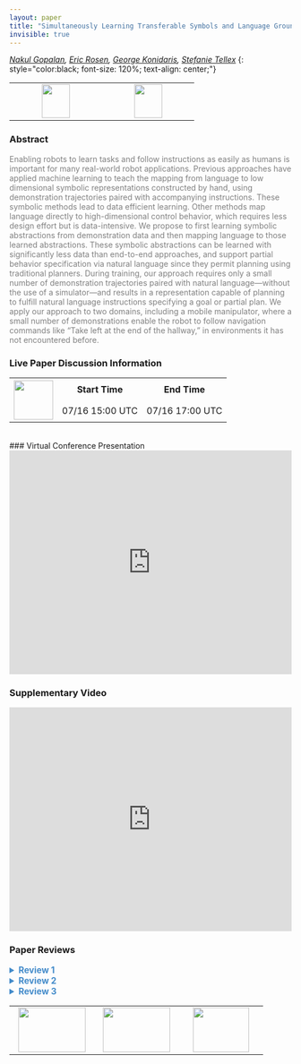 ```yaml
---
layout: paper
title: "Simultaneously Learning Transferable Symbols and Language Groundings from Perceptual Data for Instruction Following"
invisible: true
---
```

*[Nakul Gopalan](https://nakulgopalan.github.io/),  [Eric Rosen](http://cs.brown.edu/people/er35/),  [George Konidaris](http://cs.brown.edu/people/gdk/),  [Stefanie Tellex](http://cs.brown.edu/people/stellex/)*
{: style="color:black; font-size: 120%; text-align: center;"}

<table width="30%"> <tr>
<td style="width: 20%; text-align: center;"><a href="http://www.roboticsproceedings.org/rss16/p102.pdf"><img src="{{ site.baseurl }}/images/paper_link.png"
width = "50"  height = "60"/> </a> </td>

<td style="width: 20%; text-align: center;"><a href="https://github.com/nakulgopalan/change_point_detection.git"><img src="{{ site.baseurl }}/images/software_link.png"
width = "50"  height = "60"/> </a> </td>

</tr></table>

### Abstract
<html><p style="color:gray; font-size: 100%; text-align: justified;">
Enabling robots to learn tasks and follow instructions as easily as humans is important for many real-world robot applications. Previous approaches have applied machine learning to teach the mapping from language to low dimensional symbolic representations constructed by hand, using demonstration trajectories paired with accompanying instructions. These symbolic methods lead to data efficient learning. Other methods map language directly to high-dimensional control behavior, which requires less design effort but is data-intensive. We propose to first learning symbolic abstractions from demonstration data and then mapping language to those learned abstractions. These symbolic abstractions can be learned with significantly less data than end-to-end approaches, and support partial behavior specification via natural language since they permit planning using traditional planners. During training, our approach requires only a small number of demonstration trajectories paired with natural language—without the use of a simulator—and results in a representation capable of planning to fulfill natural language instructions specifying a goal or partial plan. We apply our approach to two domains, including a mobile manipulator, where a small number of demonstrations enable the robot to follow navigation commands like “Take left at the end of the hallway,” in environments it has not encountered before.
</p></html>

### Live Paper Discussion Information
<html>
<table width="50%">
<tr> <th rowspan="2"><a href="https://pheedloop.com/rss2020/virtual/#session_vkcYLu"><img src="{{ site.baseurl }}/images/pheedloop_link.png" width = "70"  height = "70"/> </a> </th> <th> Start Time </th> <th> End Time </th> </tr>
<tr> <td> 07/16 15:00 UTC </td><td> 07/16 17:00 UTC </td></tr>
</table> <br> </html>
### Virtual Conference Presentation
<iframe width="100%" height="400" src="https://www.youtube.com/embed/JZbc8cLG3dA" frameborder="0" allow="accelerometer; autoplay; encrypted-media; gyroscope; picture-in-picture" allowfullscreen></iframe>

### Supplementary Video
<iframe width="100%" height="400" src="https://player.vimeo.com/video/388650000 " frameborder="0" allow=" encrypted-media" allowfullscreen></iframe>

### Paper Reviews
<details><summary style="font-size:110%; color:#438BCA; cursor: pointer;"><b> Review 1</b></summary>
<p style="color:gray; font-size: 100%; text-align: justified; white-space: pre-line">
STRENGTHS
- This paper makes a major contribution to the field of learning symbols for robot actions and mapping verbal instructions to the actions.
- The authors describe their approach in depth with a lot of technical detail.
- The evaluation of the approach is very thorough.

WEAKNESSES
- The only weakness I can see in this paper is that it does not discuss the limitations of the approach. It would be good to add a discussion about the shortcomings of the new approach and future work that needs to be done to improve on the limitations.

SUGGESTIONS FOR IMPROVEMENTS
- I saw some minor typos, but those can easily be fixed by proofreading the paper one more time before submitting the camera-ready version.

ORIGINALITY
This paper presents original work.

QUALITY
The presented approach, the evaluation, and the writing is of very high quality.

CLARITY
The paper does a lot of technical details, but does require a lot of different background knowledge. I do understand that the authors probably had to cut down a lot of text to fit into the page limit of the conference, however, it would have been good to add to introduce some of the technology used to make the text easier to understand. The paper is structured and written well overall, but it is quite hard to understand.

SIGNIFICANCE
This paper is highly significant and makes a great contribution to the research in this area.
</p> </details>

<details><summary style="font-size:110%; color:#438BCA; cursor: pointer;"><b> Review 2</b></summary>
<p style="color:gray; font-size: 100%; text-align: justified; white-space: pre-line">
The paper describes a very interesting approach to instructing a robot. This focuses on navigation on a mobile manipulator and an autonomous car. The paper is well presented and I think that the significance of the work is high enough to be published at this venue. 
I have a few concerns that should be addressed for the final camera-ready version.

Originality: While I believe that the combined approach is original and highly interesting, I struggled identifying which components are a contribution of the paper and which components have been reused from other publications. Please, clearly state the contribution of this paper when describing the system. Currently, it is dominated by a list of all the approaches that have been combined to make this work.

Clarity: While I agree to a certain extent that your approach works in novel environments, they are not entirely unknown or novel to the overall system since your approach requires a pre-existing map. Please, make clear that the "novel/new/unknown" refers to environments that you have not trained on but that a map is known a-priori to the robot navigation system.

Please, explain how your complex sentence example including mentioning an art painting and a fountain relates to what has been learned. In fact, the art painting and the fountain should be ignored as the system will only pick up on left, end, and right keywords as far as I understand it.

For future work, it would be great to see how this works with spoken language. This might need to include some more sophisticated NLU apart from Seq2seq. 

Minor things: the abstract should also mention the car example, the paper requires minor proofreading.
</p> </details>

<details><summary style="font-size:110%; color:#438BCA; cursor: pointer;"><b> Review 3</b></summary>
<p style="color:gray; font-size: 100%; text-align: justified; white-space: pre-line">
The paper proposes a framework that automatically learns the latent space of symbols from a set of demonstration trajectories and then uses accompanying textual instructions to train a sequence-to-sequence architecture that "translates" language to the sequence of learned symbols. The termination sets of option-like skills constitute the symbol space, the size of which is not known a priori. The framework uses a non-parametric Markov model (MDP-HMM) to segment action sequences and identify the corresponding skills. The corresponding termination sets, as represented in terms of the robot-centric observations (LIDAR), are clustered and used to train a single-class SVM classifier for each cluster. The corresponding policy can be learned or planned when the dynamics are known. The framework then trains an encoder-aligner-decoder neural sequence-to-sequence model to "translate" language to the sequence of symbols (termination sets/classifiers). The method demonstrates the symbol-learning and language understanding components on an existing driving dataset and evaluates the full system on a mobile manipulator.

The use of a symbolic representation of the robot's state and action space is commonly used as an abstraction between natural language and the robot's low-level action space. As noted, exceptions include recent sequence-to-sequence models that map language directly to low-level actions, which incur significant sample complexity. Particularly promising with this paper is that it proposes simultaneously learning the space of symbols and the language understanding model directly from demonstration trajectories paired with natural language instructions. While this is not new (e.g., see the work of Kollar et al., 2013; Thomason et al., 2016), it is certainly the minority among existing work in grounded language acquisition for robots.

The paper is on its way to making a real contribution to the community, however there are several limitations of the current framework that need to be addressed:

* The ability of the framework to scale to diverse tasks, environments, and language is questionable. The discussion and results consider a simple navigation task that consists of going straight down a hallway (or roadway) and turning. The tasks involve no more than five (or three? see below) symbols and an output sequence length of at most five, yet segmentation, clustering, and classification require a fair bit of data cleanup and parameter tuning. Meanwhile, the extent to which the symbols generalize to novel environments is a function of the generalizability of the classifiers and underlying policies, which depends on the diversity and size of the training data. Scalability becomes even more of an issue as the size of the action space increases (e.g., to include joint torques, which the paper suggests are considered here). Meanwhile, sequence-to-sequence language models are well known as being sample inefficient and while the the limited length of the output sequence alleviates some of the sample complexity, scalability will be a problem as the number of symbols increases. Unfortunately, the relative simplicity of the navigation tasks and, in turn, the limited diversity of language, that are considered doesn't alleviate this concern.

* In its current form, symbol learning is decoupled from language understanding in that, while the trajectories are accompanied by textual instructions, the instructions are not used to to discover the set of skills. Instead, the framework uses existing skill discovery methods, and then trains a vanilla sequence-to-sequence model to learn to map language to symbol sequences. Testament to the limited role of language is that the discussion of the language understanding component of the framework is limited to half of a column.

* The experiments are limited in terms of complexity and lack a compelling baseline as well as a thorough quantitative evaluation. The NPS dataset is nice in that it provides a demonstration on "real-world" data, but it requires a fair bit of post-processing and significantly restricts the length of sequences. The KITTI dataset, which is widely used in the vision and robotics communities, would have been a more appropriate testbed as it provides the relevant action data directly. Further, the NPS evaluation is rather limited, considering only three behaviors, which are essentially the self-driving version of those used for the on-robot experiments, and a maximum output sequence length of two.

The on-robot experiments are similarly limited, involving behaviors that are very similar to those above, short sequence lengths, and *only* three test instructions. It is impossible to assess the merits of the approach with such a restricted evaluation. An user experiment with dozens of instructions would not be difficult to perform.

Meanwhile, the quantitative evaluation is limited to the accuracy of the language understanding model, which isn't particularly compelling given the small symbol space and sequence length and the fact that the language understanding component is a vanilla off-the-shelf seq2seq model. Like other work in language understanding, the paper should provide a more detailed quantitative evaluation, e.g., the fraction of time the robot stopped within a fixed distance from the correct destination (or a similar path-focused evaluation) for a dozens of different instructions; or an evaluation of how far the robot is from the destination if it isn't reached.


COMMENTS

* It is not apparent why termination sets are sufficient to define the set of skills. Most of the skills that are referenced (straight down hallway, turn left/right) are functions of the path segment and not simply the end point. It is for this reason that many of the symbols used by existing approaches to robot language understanding reason over paths.

* The paper should clarify claims regarding the framework's generalizability and the lack of a dependency on simulation. The extent to which the method generalizes to novel environments is determined by the generalizability of the the classifier and underlying policy. However, the performance of the classifier is a function of the features that are provided and the diversity of the training data, though even then DNN-based classifiers exhibit far better generalizability. Meanwhile, there is little discussion of how policies are represented (other than that DPMS can be used), while learning policies that generalize to different environments would require significant on-robot or simulation-based data. Unfortunately, the experimental evaluation lack sufficient evidence regarding environment variability to justify these claims.

* In light of the above comments on scalability, the paper oversells the data efficiency of the framework. The ability to learn skills from 75 demonstrations is likely due to the simplicity of the navigation task, which can be described by a handful of symbols. Similarly, the diversity of the language, which is limited by the simplicty of the domain, would explain the fact that the sequence-to-sequence model can be trained with so few sequence pairs.

* Does the seq2seq output include a stop token or is the output sequence length predetermined? The statement that the maximum sequence length for the on-robot trials was three to five suggests that there is, but elsewhere the text implies that the length is predefined.

* For the NPS evaluation was the segmentation learned (with the number of behaviors fixed to three) or were the trajectories segmented by hand (as suggested by the text at the end of Section IV.A).

* For the on-robot experiments, my reading is that three symbols were used, but that one symbol included two clusters/classifiers. Is that correct?

* How similar were the three instructions that were used for the on-robot experiments to those seen during training?

* The sentence that is given near the end of page 7 is compelling, but I can only assume that the method is relying on the ability to detect intersections. Presumably the robot was positioned in the hallway at the start, and thus there was only one intersection and presumably the method would fail had there been perceptual aliasing. What about the water fountain? It is not referenced above as a learned endpoint.

* Clarification is needed with regards to what is assumed to be known a priori of new environments. If the policy associated with each skill is not learned (which would require significant on-robot training and/or simulation-based training, both of which the paper emphasizes as not necessary), then I would presume that the robot has access at the very least to a occupancy-grid (or similar) map. This is in contrast to some existing work that does not assume the environment is known, and instead uses an "exploration" policy that is given (Matuszek et al., 2012) or learned (Hemachandra et al., 2015).

* Related, if a map is assumed to be known, at what spatial and angular resolution does the framework search over candidate termination locations?

* For the data collection, how familiar were subjects with the environment? People unfamiliar with the space are likely to give more generic instructions than people who know the environment well.

* The notation in the first equation on page 4 is confusing.

* The paper states that torques constitute the action space, however the on-robot trials use longitudinal velocity and angular rate, and the NPS evaluation considers direction and distance of motion. There are also references to using camera data in place of LIDAR for termination set classification, however training a classifier that reasons over image data would be far more sample complex.

* It would be nice to see a discussion of the implications of performing skill discovery only over actions rather than actions and states.

* The paper should discuss the robustness of the clustering and classification methods, e.g., to the choice of the minimum cluster size, the noise parameter, and the threshold for merging clusters.

* How is inference performed over the output of the sequence-to-sequence model? Is beam search used?

* How are the hyperparameters chosen?

* What ensures that the symbols are interpretable as stated in the conclusions?


REFERENCES

Felix Duvallet, Thomas Kollar, and Anthony Stentz. "Imitation learning for natural language direction following through unknown environments.” ICRA 2013.

Sachithra Hemachandra, Felix Duvallet, Thomas M. Howard, Nicholas Roy, Anthony Stentz, and Matthew R. Walter. "Learning models for following natural language directions in unknown environments." ICRA 2015

Thomas Kollar, Jayant Krishnamurthy, and Grant Strimel. "Toward interactive grounded language acquisition." RSS 2013

Cynthia Matuszek, E. Herbst, Luke Zettlemoyer, and Dieter Fox. “Learning to parse natural language commands to a robot control system.” ISER 2012

Jesse Thomason, Jivko Sinapov, Maxwell Svetlik, Peter Stone, Raymond J Mooney. "Learning Multi-Modal Grounded Linguistic Semantics by Playing 'I Spy'." IJCAI 2016
</p> </details>

<table width="100%"><tr><td style="width: 30%; text-align: center;"><a href="{{ site.baseurl }}/program/papers/101"> <img src="{{ site.baseurl }}/images/previous_icon.png" width = "120"  height = "80"/> </a> </td>

<td style="width: 30%; text-align: center;"><a href="{{ site.baseurl }}/program/papers"> <img src="{{ site.baseurl }}/images/overview_icon.png" width = "120"  height = "80"/> </a> </td> 

<td style="width: 30%; text-align: center;"><a href="{{ site.baseurl }}/program/papers/103"> <img src="{{ site.baseurl }}/images/next_icon.png" width = "100"  height = "80"/> </a> </td> 

</tr></table>

